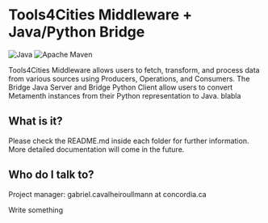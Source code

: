 # Tools4Cities Middleware + Java/Python Bridge

![Java](https://img.shields.io/badge/Java-orange)
![Apache Maven](https://github.com/ptidejteam/ptidej-Ptidej/actions/workflows/maven.yml/badge.svg)

Tools4Cities Middleware allows users to fetch, transform, and process data from various sources using Producers, Operations, and Consumers. The Bridge Java Server and Bridge Python Client allow users to convert Metamenth instances from their Python representation to Java.
blabla
## What is it?

Please check the README.md inside each folder for further information. More detailed documentation will come in the future.

## Who do I talk to?

Project manager: gabriel.cavalheiroullmann at concordia.ca

Write something
